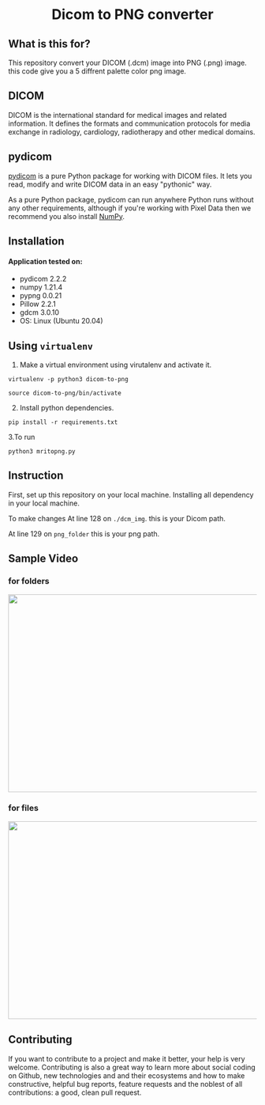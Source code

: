 <h1 align="center">
    <b>Dicom to PNG converter </b> 
<br>
</h1>

## What is this for?
This repository convert your DICOM (.dcm) image into PNG (.png) image. this code give you a 5 diffrent palette color png image. 

## DICOM
DICOM is the international standard for medical images and related information. It defines the formats and communication protocols for media exchange in radiology, cardiology, radiotherapy and other medical domains.


## pydicom
[pydicom](https://pydicom.github.io/) is a pure Python package for working with DICOM files. It lets you read, modify and write DICOM data in an easy "pythonic" way.

As a pure Python package, pydicom can run anywhere Python runs without any other requirements, although if you're working with Pixel Data then we recommend you also install [NumPy](https://numpy.org/).


## Installation
#### Application tested on:

- pydicom 2.2.2
- numpy 1.21.4
- pypng 0.0.21
- Pillow 2.2.1
- gdcm 3.0.10
- OS: Linux (Ubuntu 20.04)


## Using `virtualenv`

1. Make a virtual environment using virutalenv and activate it.

```virtualenv -p python3 dicom-to-png```

```source dicom-to-png/bin/activate```

2. Install python dependencies.

```pip install -r requirements.txt```

3.To run 

```python3 mritopng.py```


## Instruction
First, set up this repository on your local machine.
Installing all dependency in your local machine.

To make changes
At line 128 on ```./dcm_img```. this is your Dicom path.

At line 129 on ```png_folder``` this is your png path.


## Sample Video

### for folders
<img src="./Docs/ezgif.com-gif-maker.gif" width="700" height="400" />

### for files
<img src="./Docs/ezgif.com-gif-maker1.gif" width="700" height="400" />

## Contributing

If you want to contribute to a project and make it better, your help is very welcome. Contributing is also a great way to learn more about social coding on Github, new technologies and and their ecosystems and how to make constructive, helpful bug reports, feature requests and the noblest of all contributions: a good, clean pull request.

